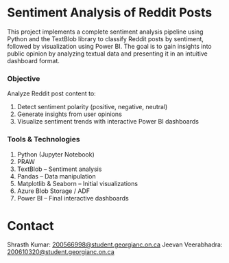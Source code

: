 # Sentiment Analysis of Reddit Posts

This project implements a complete sentiment analysis pipeline using Python and the TextBlob library to classify Reddit posts by sentiment, followed by visualization using Power BI. The goal is to gain insights into public opinion by analyzing textual data and presenting it in an intuitive dashboard format.

### Objective
Analyze Reddit post content to:
1. Detect sentiment polarity (positive, negative, neutral)
2. Generate insights from user opinions
3. Visualize sentiment trends with interactive Power BI dashboards

### Tools & Technologies

1. Python (Jupyter Notebook)
2. PRAW
3. TextBlob – Sentiment analysis
4. Pandas – Data manipulation
5. Matplotlib & Seaborn – Initial visualizations
6. Azure Blob Storage / ADF
7. Power BI – Final interactive dashboards



# Contact

Shrasth Kumar: 200566998@student.georgianc.on.ca
Jeevan Veerabhadra: 200610320@student.georgianc.on.ca   
